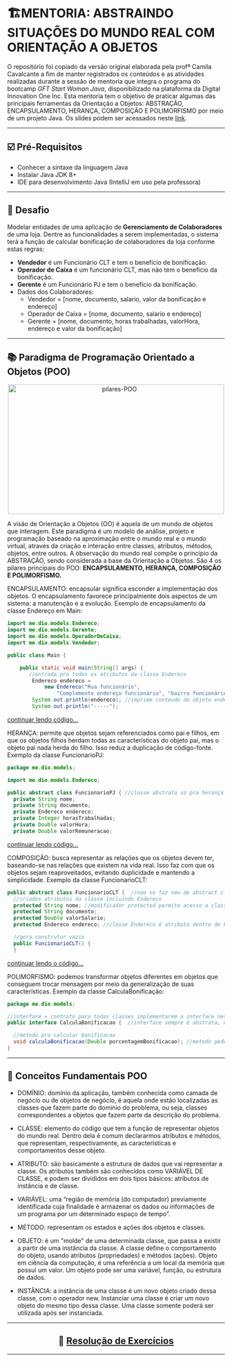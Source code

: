 # 🏗️MENTORIA: ABSTRAINDO SITUAÇÕES DO MUNDO REAL COM ORIENTAÇÃO A OBJETOS

O repositório foi copiado da versão original elaborada pela profª Camila Cavalcante a fim de manter registrados os conteúdos e as atividades realizadas durante a sessão de mentoria que integra o programa do bootcamp _GFT Start Woman Java_, disponibilizado na plataforma da Digital Innovation One Inc. Esta mentoria tem o objetivo de praticar algumas das principais ferramentas da Orientação a Objetos: ABSTRAÇÃO, ENCAPSULAMENTO, HERANÇA, COMPOSIÇÃO E POLIMORFISMO por meio de um projeto Java. Os slides podem ser acessados neste [link](https://docs.google.com/presentation/d/1fjYpumCvVVNZQgwf-FeCvUR2ADNLnnCD/edit?usp=sharing&ouid=107351545544725249935&rtpof=true&sd=true).  

---

## ☑️ Pré-Requisitos  
* Conhecer a sintaxe da linguagem Java  
* Instalar Java JDK 8+  
* IDE para desenvolvimento Java (IntelliJ em uso pela professora)  

---  
    
## 🎯 Desafio
Modelar entidades de uma aplicação de <strong>Gerenciamento de Colaboradores</strong> de uma loja. Dentre as funcionalidades a serem implementadas, o sistema terá a função de calcular bonificação de colaboradores da loja conforme estas regras:  
- **Vendedor** é um Funcionário CLT e tem o benefício de bonificação.  
- **Operador de Caixa** é um funcionário CLT, mas não tem o benefício da bonificação.  
- **Gerente** é um Funcionário PJ e tem o benefício da bonificação.  
- Dados dos Colaboradores:  
    * Vendedor = [nome, documento, salario, valor da bonificação e endereço]  
    * Operador de Caixa = [nome, documento, salario e endereço]  
    * Gerente = [nome, documento, horas trabalhadas, valorHora, endereço e valor da bonificação]  
        
----

## 📚 Paradigma de Programação Orientado a Objetos (POO)      
<p align="center">
<img src="https://materiais.imd.ufrn.br/materialV2/assets/imagens/programacao-orientada-a-objetos/prog_orient_a_obj_01_f04_l.jpg" width="500" height="300" alt="pilares-POO">
</p>

A visão de Orientação a Objetos (OO) é aquela de um mundo de objetos que interagem. Este paradigma é um modelo de análise, projeto e programação baseado na aproximação entre o mundo real e o mundo virtual, através da criação e interação entre classes, atributos, métodos, objetos, entre outros. A observação do mundo real compõe o princípio da ABSTRAÇÃO, sendo considerada a base da Orientação a Objetos. São 4 os pilares principais do POO: **ENCAPSULAMENTO, HERANÇA, COMPOSIÇÃO E POLIMORFISMO.**

ENCAPSULAMENTO: encapsular significa esconder a implementação dos objetos. O encapsulamento favorece principalmente dois aspectos de um sistema: a manutenção e a evolução. Exemplo de encapsulamento da classe Endereço em Main:
``` java
import me.dio.models.Endereco;
import me.dio.models.Gerente;
import me.dio.models.OperadorDeCaixa;
import me.dio.models.Vendedor;

public class Main {

    public static void main(String[] args) {
       //entrada pra todos os atributos da classe Endereco
        Endereco endereco =
            new Endereco("Rua funcionário",
                "Complemento endereço funcionário", "bairro funcionário");
        System.out.println(endereco); //imprime conteudo do objeto endereco
        System.out.println("-----");
```
[continuar lendo código...](https://github.com/rosacarla/Mentoria-GFT-orientacao-a-objetos-Java/blob/master/src/me/dio/Main.java)  

HERANÇA: permite que objetos sejam referenciados como pai e filhos, em que os objetos filhos herdam todas as características do objeto pai, mas o objeto pai nada herda do filho. Isso reduz a duplicação de código-fonte. Exemplo da classe FuncionarioPJ:

``` java
package me.dio.models;

import me.dio.models.Endereco;

public abstract class FuncionarioPJ { //classe abstrata só pra herança de classe Gerente
  private String nome;
  private String documento;
  private Endereco endereco;
  private Integer horasTrabalhadas;
  private Double valorHora;
  private Double valorRemuneracao; 
```
[continuar lendo código...](https://github.com/rosacarla/Mentoria-GFT-orientacao-a-objetos-Java/blob/master/src/me/dio/models/FuncionarioPJ.java)
    
COMPOSIÇÃO: busca representar as relações que os objetos devem ter, baseando-se nas relações que existem na vida real. Isso faz com que os objetos sejam reaproveitados, evitando duplicidade e mantendo a simplicidade. Exemplo da classe FuncionarioCLT:
``` java
public abstract class FuncionarioCLT {  //nao se faz new de abstract class; dá erro de compilação
  //criados atributos da classe incluindo Endereco
  protected String nome; //modificador protected permite acesso a classes filhas e proíbe a qualquer outro acesso ext.
  protected String documento;
  protected Double valorSalario;
  protected Endereco endereco; //classe Endereco é atributo dentro de FuncionarioCLT, caracteriza Composição

  //gera construtor vazio
  public FuncionarioCLT() {
  }
```
[continuar lendo o código...](https://github.com/rosacarla/Mentoria-GFT-orientacao-a-objetos-Java/blob/master/src/me/dio/models/FuncionarioCLT.java)  

POLIMORFISMO: podemos transformar objetos diferentes em objetos que conseguem trocar mensagem por meio da generalização de suas características. Exemplo da classe CalculaBonificação: 

``` java
package me.dio.models;

//interface = contrato para todas classes implementarem a interface nesse tipo de calculo
public interface CalculaBonificacao {  //interface sempre é abstrata, caracteriza polimorfismo

  //metodo pra calcular bonificacao
  void calculaBonificacao(Double porcentagemBonificacao); //metodo pede porcentagem pra calculo
}
```

---  

## 🔡 Conceitos Fundamentais POO

* DOMÍNIO: domínio da aplicação, também conhecida como camada de negócio ou de objetos de negócio, é aquela onde estão localizadas as classes que fazem parte do domínio do problema, ou seja, classes correspondentes a objetos que fazem parte da descrição do problema.

* CLASSE: elemento do código que tem a função de representar objetos do mundo real. Dentro dela é comum declararmos atributos e métodos, que representam, respectivamente, as características e comportamentos desse objeto.

* ATRIBUTO: são basicamente a estrutura de dados que vai representar a classe. Os atributos também são conhecidos como VARIÁVEL DE CLASSE, e podem ser divididos em dois tipos básicos: atributos de instância e de classe.

* VARIÁVEL: uma “região de memória (do computador) previamente identificada cuja finalidade é armazenar os dados ou informações de um programa por um determinado espaço de tempo”.

* MÉTODO: representam os estados e ações dos objetos e classes.

* OBJETO: é um "molde" de uma determinada classe, que passa a existir a partir de uma instância da classe. A classe define o comportamento do objeto, usando atributos (propriedades) e métodos (ações). Objeto em ciência da computação, é uma referência a um local da memória que possui um valor. Um objeto pode ser uma variável, função, ou estrutura de dados.

* INSTÂNCIA: a instância de uma classe é um novo objeto criado dessa classe, com o operador new. Instanciar uma classe é criar um novo objeto do mesmo tipo dessa classe. Uma classe somente poderá ser utilizada após ser instanciada.

---  

<h2 align="center">📝 <a href="https://github.com/rosacarla/Mentoria-GFT-orientacao-a-objetos-Java/tree/master/java-classes-poo/src/dio/com/java">Resolução de Exercícios</a></h2>

---

